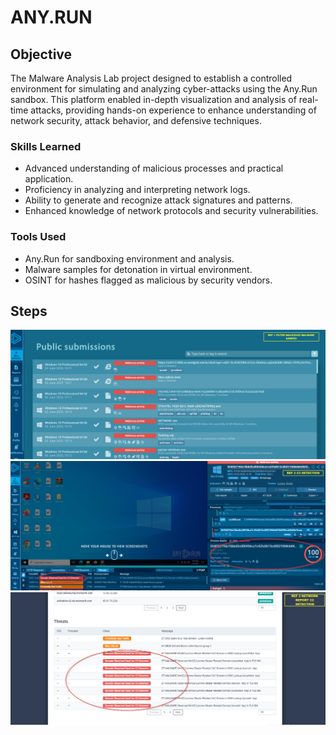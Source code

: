 # ANY.RUN

## Objective


The Malware Analysis Lab project designed to establish a controlled environment for simulating and analyzing cyber-attacks using the Any.Run sandbox.
This platform enabled in-depth visualization and analysis of real-time attacks, providing hands-on experience to enhance 
understanding of network security, attack behavior, and defensive techniques.


### Skills Learned


- Advanced understanding of malicious processes and practical application.
- Proficiency in analyzing and interpreting network logs.
- Ability to generate and recognize attack signatures and patterns.
- Enhanced knowledge of network protocols and security vulnerabilities.


### Tools Used


- Any.Run for sandboxing environment and analysis.
- Malware samples for detonation in virtual environment.
- OSINT for hashes flagged as malicious by security vendors.

## Steps
![Image Alt](https://github.com/PrivSecLabs/Any.RunLab/blob/main/REF%201%20ANY.png?raw=true)
![Image Alt](https://github.com/PrivSecLabs/Any.RunLab/blob/main/REF%202%20ANY.png?raw=true)
![Image Alt](https://github.com/PrivSecLabs/Any.RunLab/blob/main/REF%203%20ANY.png?raw=true)
